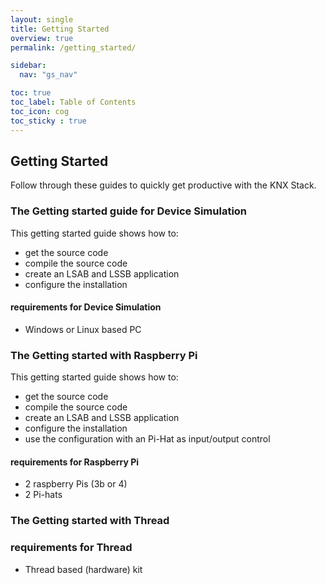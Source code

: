 ```yaml
---
layout: single
title: Getting Started
overview: true
permalink: /getting_started/

sidebar:
  nav: "gs_nav"

toc: true
toc_label: Table of Contents
toc_icon: cog
toc_sticky : true
---
```


## Getting Started

Follow through these guides to quickly get productive with the KNX Stack.

### The Getting started guide for Device Simulation

This getting started guide shows how to:

- get the source code
- compile the source code
- create an LSAB and LSSB application
- configure the installation

#### requirements for Device Simulation

- Windows or Linux based PC

### The Getting started with Raspberry Pi

This getting started guide shows how to:

- get the source code
- compile the source code
- create an LSAB and LSSB application
- configure the installation
- use the configuration with an Pi-Hat as input/output control

#### requirements for Raspberry Pi

- 2 raspberry Pis (3b or 4)
- 2 Pi-hats

### The Getting started with Thread

### requirements for Thread

- Thread based (hardware) kit
